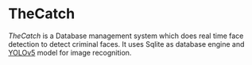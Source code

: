 # TheCatch

*TheCatch* is a Database management system which does real time face detection to detect criminal faces. It uses Sqlite as database engine and [YOLOv5](https://github.com/ultralytics/yolov5) model for image recognition.

